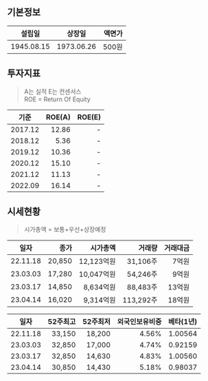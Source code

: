 ## 기본정보
|설립일|상장일|액면가|
|:--:|:--:|--:|
|1945.08.15|1973.06.26|500원|

## 투자지표
> A는 실적 E는 컨센서스  
> ROE = Return Of Equity

|기준|ROE(A)|ROE(E)|
|:--:|--:|--:|
|2017.12|12.86|-|
|2018.12|5.36|-|
|2019.12|10.36|-|
|2020.12|15.10|-|
|2021.12|11.13|-|
|2022.09|16.14|-|

## 시세현황 
> 시가총액 = 보통+우선+상장예정

|일자|종가|시가총액|거래량|거래대금|
|:--:|--:|--:|--:|--:|
|22.11.18|20,850|12,123억원|31,106주|7억원|
|23.03.03|17,280|10,047억원|54,246주|9억원|
|23.03.17|14,850|8,634억원|88,483주|13억원|
|23.04.14|16,020|9,314억원|113,292주|18억원|

|일자|52주최고|52주최저|외국인보유비중|베타(1년)
|:--:|--:|--:|--:|--:|
|22.11.18|33,150|18,200|4.56%|1.00564|
|23.03.03|32,850|17,000|4.74%|0.92159|
|23.03.17|32,850|14,630|4.83%|1.00560|
|23.04.14|30,850|14,430|5.18%|0.98037|
